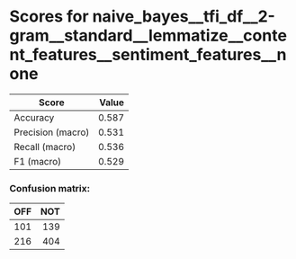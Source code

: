 # Scores for naive_bayes__tfi_df__2-gram__standard__lemmatize__content_features__sentiment_features__none
|      Score      |Value|
|-----------------|----:|
|Accuracy         |0.587|
|Precision (macro)|0.531|
|Recall (macro)   |0.536|
|F1 (macro)       |0.529|

### Confusion matrix:
|OFF|NOT|
|--:|--:|
|101|139|
|216|404|
